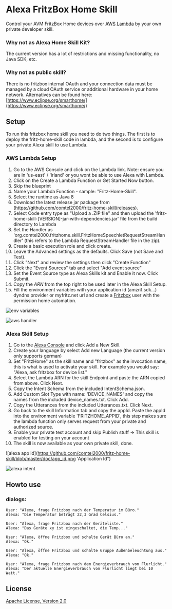 # Alexa FritzBox Home Skill
Control your AVM FritzBox Home devices over [AWS Lambda](http://aws.amazon.com/lambda) by your own private developer skill.

### Why not as Alexa Home Skill Kit?
The current version has a lot of restrictions and missing functionality, no Java SDK, etc.

### Why not as public skill?
There is no fritzbox internal OAuth and your connection data must be managed by a cloud OAuth service or additional hardware in your home network.
Alternatives can be found here:
[https://www.eclipse.org/smarthome/](https://www.eclipse.org/smarthome/)

## Setup
To run this fritzbox home skill you need to do two things. The first is to deploy the fritz-home-skill code in lambda, and the second is to configure your private Alexa skill to use Lambda.

### AWS Lambda Setup
1. Go to the AWS Console and click on the Lambda link. Note: ensure you are in 'us-east' / 'irland' or you wont be able to use Alexa with Lambda.
2. Click on the Create a Lambda Function or Get Started Now button.
3. Skip the blueprint
4. Name your Lambda Function - sample: "Fritz-Home-Skill".
5. Select the runtime as Java 8
6. Download the latest release jar package from (https://github.com/comtel2000/fritz-home-skill/releases).
7. Select Code entry type as "Upload a .ZIP file" and then upload the 'fritz-home-skill-[VERSION]-jar-with-dependencies.jar' file from the build directory to Lambda
8. Set the Handler as 'org.comtel2000.fritzhome.skill.FritzHomeSpeechletRequestStreamHandler' (this refers to the Lambda RequestStreamHandler file in the zip).
9. Create a basic execution role and click create.
10. Leave the Advanced settings as the defaults. Click Save (not Save and Test).
11. Click "Next" and review the settings then click "Create Function"
12. Click the "Event Sources" tab and select "Add event source"
13. Set the Event Source type as Alexa Skills kit and Enable it now. Click Submit.
14. Copy the *ARN* from the top right to be used later in the Alexa Skill Setup.
15. Fill the environment variables with your application id (amzn1.sdk...) dyndns provider or myfritz.net url and create a [Fritzbox](http://fritz.box) user with the permission home automation.

![env variables](https://github.com/comtel2000/fritz-home-skill/blob/master/doc/aws_lambda.png "ENV settings")

![aws handler](https://github.com/comtel2000/fritz-home-skill/blob/master/doc/aws_handler.png "Handler settings")

### Alexa Skill Setup
1. Go to the [Alexa Console](https://developer.amazon.com/edw/home.html) and click Add a New Skill.
2. Create your language by select Add new Language (the current version only supports german)
3. Set "FritzHome" as the skill name and "fritzbox" as the invocation name, this is what is used to activate your skill. For example you would say: "Alexa, ask fritzbox for device list."
4. Select the Lambda ARN for the skill Endpoint and paste the ARN copied from above. Click Next.
5. Copy the Intent Schema from the included IntentSchema.json.
6. Add Custom Slot Type with name: 'DEVICE_NAMES' and copy the names from the included device_names.txt. Click Add.
7. Copy the Utterances from the included Utterances.txt. Click Next.
8. Go back to the skill Information tab and copy the appId. Paste the appId into the environment variable 'FRITZHOME_APPID', this step makes sure the lambda function only serves request from your private and authorized source.
9. Enable your private test account and skip Publish stuff -> This skill is enabled for testing on your account
10. The skill is now available as your own private skill, done.

![alexa app id](https://github.com/comtel2000/fritz-home-skill/blob/master/doc/app_id.png 'Application Id")

![alexa intent](https://github.com/comtel2000/fritz-home-skill/blob/master/doc/intent_schema.png "Intents + Utterances")

## Howto use
### dialogs:
    User: "Alexa, frage Fritzbox nach der Temperatur im Büro."
    Alexa: "Die Temperatur beträgt 22,3 Grad Celsius."

    User: "Alexa, frage Fritzbox nach der Geräteliste."
    Alexa: "Das Geräte xy ist eingeschaltet, die Temp..."

    User: "Alexa, öffne Fritzbox und schalte Gerät Büro an."
    Alexa: "Ok."

    User: "Alexa, öffne Fritzbox und schalte Gruppe Außenbeleuchtung aus."
    Alexa: "Ok."

    User: "Alexa, frage Fritzbox nach dem Energieverbrauch von Flurlicht."
    Alexa: "Der aktuelle Energieverbrauch von Flurlicht liegt bei 10 Watt."
## License
[Apache License, Version 2.0](http://www.apache.org/licenses/LICENSE-2.0)
